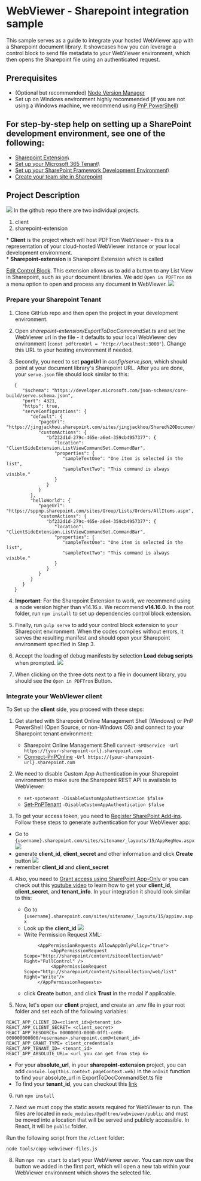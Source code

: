 # WebViewer - Sharepoint integration sample

This sample serves as a guide to integrate your hosted WebViewer app with a Sharepoint document library. It showcases how you can leverage a control block to send file metadata to your WebViewer environment, which then opens the Sharepoint file using an authenticated request.
## Prerequisites

- (Optional but recommended) [Node Version Manager](http://npm.github.io/installation-setup-docs/installing/using-a-node-version-manager.html)
- Set up on Windows environment highly recommended (if you are not using a Windows machine, we recommend using [PnP PowerShell](https://pnp.github.io/powershell/index.html))

## For step-by-step help on setting up a SharePoint development environment, see one of the following:

* [Sharepoint Extension](https://docs.microsoft.com/en-us/sharepoint/dev/spfx/extensions/get-started/building-simple-cmdset-with-dialog-api)\
* [Set up your Microsoft 365 Tenant](https://docs.microsoft.com/en-us/sharepoint/dev/spfx/set-up-your-developer-tenant)\
* [Set up your SharePoint Framework Development Environment](https://docs.microsoft.com/en-us/sharepoint/dev/spfx/set-up-your-development-environment)\
* [Create your team site in Sharepoint](https://support.microsoft.com/en-us/office/create-a-team-site-in-sharepoint-ef10c1e7-15f3-42a3-98aa-b5972711777d)

## Project Description

![](https://pdftron.s3.amazonaws.com/custom/test/jack/sharepoint_readme_pics/Screen+Shot+2022-03-14+at+1.39.40+PM.png)
In the github repo there are two individual projects.

   <ol>
      <li>client</li>
      <li>sharepoint-extension</li>
   </ol>
   * <strong>Client</strong> is the project which will host PDFTron WebViewer - this is a representation of your cloud-hosted WebViewer instance or your local development environment. <br>
   * <strong>Sharepoint-extension</strong> is Sharepoint Extension which is called            
   
   [Edit Control Block](https://docs.microsoft.com/en-us/sharepoint/dev/spfx/extensions/guidance/migrate-from-ecb-to-spfx-extensions). This extension allows us to add a button to any List View in Sharepoint, such as your document libraries. We add `Open in PDFTron` as a menu option to open and process any document in WebViewer.
   ![](https://pdftron.s3.amazonaws.com/custom/test/jack/sharepoint_readme_pics/Screen+Shot+2022-03-14+at+2.02.38+PM.png)

### Prepare your Sharepoint Tenant

1. Clone GitHub repo and then open the project in your development environment.

2. Open _sharepoint-extension/ExportToDocCommandSet.ts_ and set the WebViewer url in the file - it defaults to your local WebViewer dev environment (`const pdftronUrl = 'http://localhost:3000'`). Change this URL to your hosting environment if needed.

3. Secondly, you need to set **pageUrl** in _config/serve.json_, which should point at your document library's Sharepoint URL. After you are done, your `serve.json` file should look similar to this:
```
   {
      "$schema": "https://developer.microsoft.com/json-schemas/core-build/serve.schema.json",
      "port": 4321,
      "https": true,
      "serveConfigurations": {
         "default": {
            "pageUrl": "https://jingjackhou.sharepoint.com/sites/jingjackhou/Shared%20Documents/Forms/AllItems.aspx",
            "customActions": {
               "bf232d1d-279c-465e-a6e4-359cb4957377": {
                  "location": "ClientSideExtension.ListViewCommandSet.CommandBar",
                  "properties": {
                     "sampleTextOne": "One item is selected in the list",
                     "sampleTextTwo": "This command is always visible."
                  }
               }
            }
         },
         "helloWorld": {
            "pageUrl": "https://sppnp.sharepoint.com/sites/Group/Lists/Orders/AllItems.aspx",
            "customActions": {
               "bf232d1d-279c-465e-a6e4-359cb4957377": {
                  "location": "ClientSideExtension.ListViewCommandSet.CommandBar",
                  "properties": {
                     "sampleTextOne": "One item is selected in the list",
                     "sampleTextTwo": "This command is always visible."
                  }
               }
            }
         }
      }
   }
```

4. <strong>Important</strong>: For the Sharepoint Extension to work, we recommend using a node version higher than v14.16.x. We recommend <strong>v14.16.0</strong>. In the root folder, run `npm install` to set up dependencies control block extension.

5. Finally, run `gulp serve` to add your control block extension to your Sharepoint environment. When the codes compiles without errors, it serves the resulting manifest and should open your Sharepoint environment specified in Step 3.

6. Accept the loading of debug manifests by selection <strong>Load debug scripts</strong> when prompted.
   ![](https://docs.microsoft.com/en-us/sharepoint/dev/images/ext-com-accept-debug-scripts.png)

7. When clicking on the three dots next to a file in document library, you should see the `Open in PDFTron` Button.[](https://pdftron.s3.amazonaws.com/custom/test/jack/sharepoint_readme_pics/Screen+Shot+2022-03-14+at+2.02.38+PM.png)

### Integrate your WebViewer client
To Set up the **client** side, you proceed with these steps:

1. Get started with Sharepoint Online Management Shell (Windows) or PnP PowerShell (Open Source, or non-Windows OS) and connect to your Sharepoint tenant environment:

   * Sharepoint Online Management Shell `Connect-SPOService -Url https://{your-sharepoint-url}.sharepoint.com`
   * [Connect-PnPOnline](https://pnp.github.io/powershell/cmdlets/Connect-PnPOnline.html) `-Url https://{your-sharepoint-url}.sharepoint.com`

2. We need to disable Custom App Authentication in your Sharepoint environment to make sure the Sharepoint REST API is available to WebViewer:

   * `set-spotenant -DisableCustomAppAuthentication $false`
   * [Set-PnPTenant](https://pnp.github.io/powershell/cmdlets/Set-PnPTenant.html) `-DisableCustomAppAuthentication $false` 

3. To get your access token, you need to [Register SharePoint Add-ins](https://docs.microsoft.com/en-us/sharepoint/dev/sp-add-ins/register-sharepoint-add-ins). Follow these steps to generate authentication for your WebViewer app:

- Go to `{username}.sharepoint.com/sites/sitename/_layouts/15/AppRegNew.aspx`
  ![](https://pdftron.s3.amazonaws.com/custom/test/jack/sharepoint_readme_pics/Screen+Shot+2022-03-10+at+10.36.18+AM.png)
- generate **client_id**, **client_secret** and other information and click **Create** button
  ![](https://docs.microsoft.com/en-us/sharepoint/dev/solution-guidance/media/apponly/sharepointapponly1.png)
- remember **client_id** and **client_secret**

4. Also, you need to [Grant access using SharePoint App-Only](https://docs.microsoft.com/en-us/sharepoint/dev/solution-guidance/security-apponly-azureacs) or you can check out this [youtube video](https://www.youtube.com/watch?v=YMliU4vB_YM&t=631s) to learn how to get your **client_id**, **client_secret**, and **tenant_info**. In your integration it should look similar to this:

    - Go to `{username}.sharepoint.com/sites/sitename/_layouts/15/appinv.aspx`
    - Look up the **client_id**
      ![](https://docs.microsoft.com/en-us/sharepoint/dev/solution-guidance/media/apponly/sharepointapponly2.png)
    - Write Permission Request XML:
      ```
           <AppPermissionRequests AllowAppOnlyPolicy="true">
                <AppPermissionRequest Scope="http://sharepoint/content/sitecollection/web" Right="FullControl" />
                <AppPermissionRequest Scope="http://sharepoint/content/sitecollection/web/list" Right="Write"/>
           </AppPermissionRequests>
      ```
    - click **Create** button, and click **Trust** in the modal if applicable.

5. Now, let's open our **client** project, and create an .env file in your root folder and set each of the following variables:

```
REACT_APP_CLIENT_ID=<client_id>@<tenant_id>
REACT_APP_CLIENT_SECRET= <client_secret>
REACT_APP_RESOURCE= 00000003-0000-0ff1-ce00-000000000000/<username>.sharepoint.com@<tenant_id>
REACT_APP_GRANT_TYPE= client_credentials
REACT_APP_TENANT_ID= <tenant_id>
REACT_APP_ABSOLUTE_URL= <url you can get from step 6>
```

* For your **absolute_url**, in your **sharepoint-extension** project, you can add `console.log(this.context.pageContext.web)` in the `onInit` function to find your absolute_url in ExportToDocCommandSet.ts file
* To find your **tenant_id**, you can checkout this [link](https://piyushksingh.com/2017/03/06/get-office-365-tenant-id/)

6. run `npm install`

7. Next we must copy the static assets required for WebViewer to run. The files are located in `node_modules/@pdftron/webviewer/public` and must be moved into a location that will be served and publicly accessible. In React, it will be `public` folder.

Run the following script from the `/client` folder:

`node tools/copy-webviewer-files.js`

8. Run `npm run start` to start your WebViewer server. You can now use the button we added in the first part, which will open a new tab within your WebViewer environment which shows the selected file.
